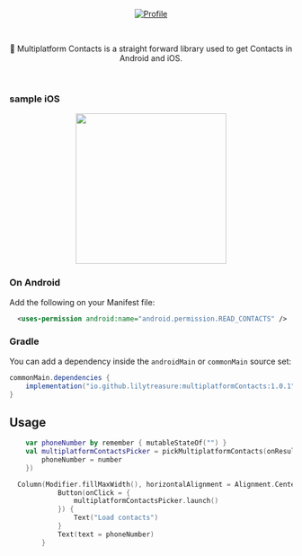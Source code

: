 

<p align="center">
  <a href="https://central.sonatype.com/artifact/io.github.lilytreasure/multiplatformContacts"><img alt="Profile" src="https://badgen.net/badge/Maven Central/v1.0.1/blue?icon=github"/></a>
</p><br>

<p align="center">
👻 Multiplatform Contacts is a straight forward library used to get  Contacts in Android and iOS.
</p><br>







### sample iOS
<p align="center">
<img src="https://github.com/Lilytreasure/MultiplatformContacts/assets/78819932/39de24b2-0ffd-4192-bb18-6c4b3ee12121" width="268"/>
</p>



### On Android

Add the following on your Manifest file:
```xml
  <uses-permission android:name="android.permission.READ_CONTACTS" />
```

### Gradle

You can add a dependency inside the `androidMain` or `commonMain` source set:
```gradle
commonMain.dependencies {
    implementation("io.github.lilytreasure:multiplatformContacts:1.0.1")
}
```
## Usage


```kotlin
    var phoneNumber by remember { mutableStateOf("") }
    val multiplatformContactsPicker = pickMultiplatformContacts(onResult = {number->
        phoneNumber = number
    })

  Column(Modifier.fillMaxWidth(), horizontalAlignment = Alignment.CenterHorizontally) {
            Button(onClick = {
                multiplatformContactsPicker.launch()
            }) {
                Text("Load contacts")
            }
            Text(text = phoneNumber)
        }

```
